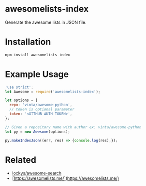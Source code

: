 # awesomelists-index
Generate the awesome lists in JSON file.

# Installation

```sh
npm install awesomelists-index
```

# Example Usage

```javascript
'use strict';
let Awesome = require('awesomelists-index');

let options = {
  repo: 'vinta/awesome-python',
  // token is optional parameter
  token: '<GITHUB AUTH TOKEN>',
};

// Given a repository name with author ex: vinta/awesome-python
let py = new Awesome(options);

py.makeIndexJson((err, res) => {console.log(res);});

```

# Related

- [lockys/awesome-search](https://github.com/lockys/awesome-search)
- [https://awesomelists.me/](https://awesomelists.me/)
